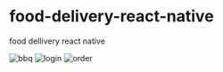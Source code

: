 # food-delivery-react-native
food dellivery react native

![bbq](https://user-images.githubusercontent.com/86561198/158012962-7d0d7cae-82a9-4ddc-8bf8-b4c669c650d8.jpg)
![login](https://user-images.githubusercontent.com/86561198/158012965-73dd0e69-24ce-4349-b61e-62c81dda290c.jpg)
![order](https://user-images.githubusercontent.com/86561198/158012967-d6cb56a5-f775-4ef1-bb05-f2d5a298c04d.jpg)
